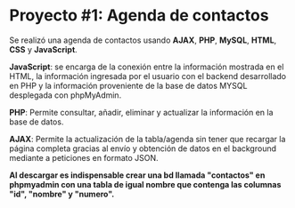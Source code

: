 # Proyecto #1: Agenda de contactos

Se realizó una agenda de contactos usando <b>AJAX</b>, <b>PHP</b>, <b>MySQL</b>, <b>HTML</b>, <b>CSS</b> y <b>JavaScript</b>.

<b>JavaScript</b>: se encarga de la conexión entre la información mostrada en el HTML, la información ingresada por el usuario con el backend desarrollado en PHP y la información proveniente de la base de datos MYSQL desplegada con phpMyAdmin.

<b>PHP</b>: Permite consultar, añadir, eliminar y actualizar la información en la base de datos. 

<b>AJAX</b>: Permite la actualización de la tabla/agenda sin tener que recargar la página completa gracias al envío y obtención de datos en el background mediante a peticiones en formato JSON.

<b>Al descargar es indispensable crear una bd llamada "contactos" en phpmyadmin con una tabla de igual nombre que contenga las columnas "id", "nombre" y "numero".</b>
